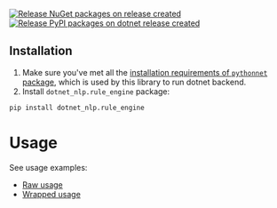 [![Release NuGet packages on release created](https://github.com/dotnet-nlp/rule-engine/actions/workflows/nuget-release.yml/badge.svg)](https://github.com/dotnet-nlp/rule-engine/actions/workflows/nuget-release.yml) [![Release PyPI packages on dotnet release created](https://github.com/dotnet-nlp/rule-engine-python/actions/workflows/pypi-publish.yml/badge.svg)](https://github.com/dotnet-nlp/rule-engine-python/actions/workflows/pypi-publish.yml)

## Installation

1. Make sure you've met all the [installation requirements of `pythonnet` package](https://pythonnet.github.io/#installation), which is used by this library to run dotnet backend.
2. Install `dotnet_nlp.rule_engine` package:
```
pip install dotnet_nlp.rule_engine
```

# Usage

See usage examples:
- [Raw usage](https://github.com/dotnet-nlp/rule-engine-python/tree/main/examples/raw.ipynb)
- [Wrapped usage](https://github.com/dotnet-nlp/rule-engine-python/tree/main/examples/wrapped.ipynb)
